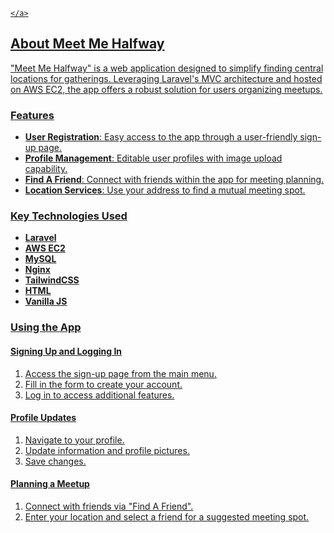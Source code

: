 <p align="center">
    <a href="https://meet-me-halfway.com" target="_blank">
        
    </a>
</p>



## About Meet Me Halfway

"Meet Me Halfway" is a web application designed to simplify finding central locations for gatherings. Leveraging Laravel's MVC architecture and hosted on AWS EC2, the app offers a robust solution for users organizing meetups.

### Features

- **User Registration**: Easy access to the app through a user-friendly sign-up page.
- **Profile Management**: Editable user profiles with image upload capability.
- **Find A Friend**: Connect with friends within the app for meeting planning.
- **Location Services**: Use your address to find a mutual meeting spot.

### Key Technologies Used

- **Laravel**
- **AWS EC2**
- **MySQL**
- **Nginx**
- **TailwindCSS**
- **HTML**
- **Vanilla JS**

### Using the App

#### Signing Up and Logging In

1. Access the sign-up page from the main menu.
2. Fill in the form to create your account.
3. Log in to access additional features.

#### Profile Updates

1. Navigate to your profile.
2. Update information and profile pictures.
3. Save changes.

#### Planning a Meetup

1. Connect with friends via "Find A Friend".
2. Enter your location and select a friend for a suggested meeting spot.
